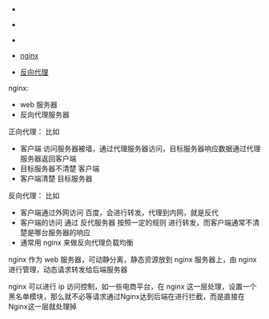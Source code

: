 

- [](https://codeplayer.vip/p/j7to6)
- [](https://blog.csdn.net/weixin_45876462/article/details/128273148)
- [](https://blog.csdn.net/sinat_17775997/article/details/127744162)

- [nginx](https://zhuanlan.zhihu.com/p/34943332)
- [反向代理](https://blog.csdn.net/weixin_58286934/article/details/125858387)

nginx:
  - web 服务器
  - 反向代理服务器

正向代理：
  比如
  - 客户端 访问服务器被墙，通过代理服务器访问，目标服务器响应数据通过代理服务器返回客户端
  - 目标服务器不清楚 客户端
  - 客户端清楚 目标服务器

反向代理：
  比如
  - 客户端通过外网访问 百度，会进行转发，代理到内网，就是反代
  - 客户端的访问 通过 反代服务器 按照一定的规则 进行转发，而客户端通常不清楚是哪台服务器的响应
  - 通常用 nginx 来做反向代理负载均衡


nginx 作为 web 服务器，可动静分离，静态资源放到 nginx 服务器上，由 nginx 进行管理，动态请求转发给后端服务器

nginx 可以进行 ip 访问控制，如一些电商平台，在 nginx 这一层处理，设置一个黑名单模块，那么就不必等请求通过Nginx达到后端在进行拦截，而是直接在Nginx这一层就处理掉


